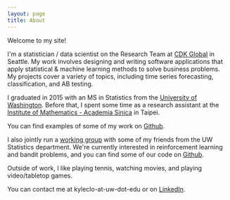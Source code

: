 ```yaml
---
layout: page
title: About
---
```


Welcome to my site!

I'm a statistician / data scientist on the Research Team at [CDK Global](http://www.cdkglobal.com/) in Seattle.  My work involves designing and writing software applications that apply statistical & machine learning methods to solve business problems.  My projects cover a variety of topics, including time series forecasting, classification, and AB testing. 

I graduated in 2015 with an MS in Statistics from the [University of Washington](https://www.stat.washington.edu/). Before that, I spent some time as a research assistant at the [Institute of Mathematics - Academia Sinica](http://www.math.sinica.edu.tw/www/default_e.jsp) in Taipei.

You can find examples of some of my work on [Github](https://github.com/kyleclo).

I also jointly run a [working group](https://solstat.github.io/) with some of my friends from the UW Statistics department.  We're currently interested in reinforcement learning and bandit problems, and you can find some of our code on [Github](https://github.com/solstat). 

Outside of work, I like playing tennis, watching movies, and playing video/tabletop games.

You can contact me at kyleclo-at-uw-dot-edu or on [LinkedIn](https://www.linkedin.com/in/kylelo).
